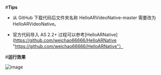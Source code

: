 #**Tips**

* 从 GitHub 下载代码后文件夹名称 HelloARVideoNative-master 需要改为 HelloARVideoNative。

* 官方代码导入 AS 2.2+ 过程可以参考[HelloARNative](https://github.com/weichao66666/HelloARNative "https://github.com/weichao66666/HelloARNative"）

#**运行效果**

![image](https://github.com/weichao66666/HelloARVideoNative/blob/master/README.md-assets/HelloARVideoNative.gif)
